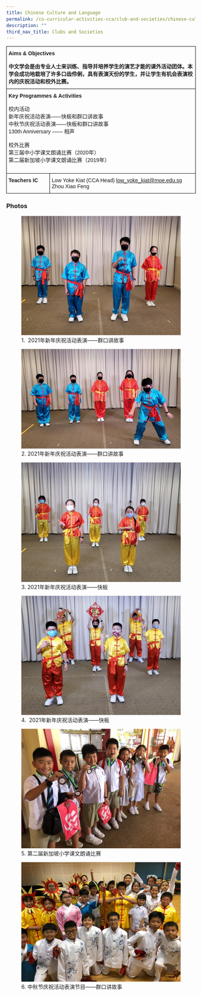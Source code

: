 ```yaml
---
title: Chinese Culture and Language
permalink: /co-curricular-activities-cca/club-and-societies/chinese-culture-and-language/
description: ""
third_nav_title: Clubs and Societies
---
```



<style type="text/css">
.tg  {border-collapse:collapse;border-spacing:0;}
.tg td{border-color:black;border-style:solid;border-width:1px;font-family:Arial, sans-serif;font-size:14px;
  overflow:hidden;padding:10px 5px;word-break:normal;}
.tg th{border-color:black;border-style:solid;border-width:1px;font-family:Arial, sans-serif;font-size:14px;
  font-weight:normal;overflow:hidden;padding:10px 5px;word-break:normal;}
.tg .tg-0lax{text-align:left;vertical-align:top}
</style>
<table class="tg">
<thead>
  <tr>
    <th class="tg-0lax" colspan="2"><span style="font-weight:700;font-style:normal">Aims &amp; Objectives</span><br><br><span style="font-weight:700;font-style:normal">中文学会是由专业人士来训练、指导并培养学生的演艺才能的课外活动团体。本学会成功地栽培了许多口齿伶俐，具有表演天份的学生，并让学生有机会表演校内的庆祝活动和校外比赛。</span><br></th>
  </tr>
</thead>
<tbody>
  <tr>
    <td class="tg-0lax" colspan="2"><span style="font-weight:bold">Key Programmes &amp; Activities</span><br><br><span style="font-weight:400;font-style:normal">校内活动</span><br><span style="font-weight:400;font-style:normal">新年庆祝活动表演——快板和群口讲故事</span><br><span style="font-weight:400;font-style:normal">中秋节庆祝活动表演——快板和群口讲故事</span><br><span style="font-weight:400;font-style:normal">130th Anniversary —— 相声 </span><br><br><span style="font-weight:400;font-style:normal">校外比赛</span><br><span style="font-weight:400;font-style:normal">第三届中小学课文朗诵比赛（2020年）</span><br><span style="font-weight:400;font-style:normal">第二届新加坡小学课文朗诵比赛（2019年）</span><br><br></td>
  </tr>
  <tr>
    <td class="tg-0lax"><span style="font-weight:bold;font-style:normal">Teachers IC</span></td>
    <td class="tg-0lax">Low Yoke Kiat (CCA Head) <a href="mailto:low_yoke_kiat@moe.edu.sg" target="_blank" rel="noopener noreferrer">low_yoke_kiat@moe.edu.sg</a><br>Zhou Xiao Feng<br></td>
  </tr>
</tbody>
</table>

### Photos



<figure>
<img src="/images/cs%201.jpg">
<figcaption>1.  2021年新年庆祝活动表演——群口讲故事</figcaption>
</figure>

<figure>
<img src="/images/cs%202.jpg">
<figcaption>2. 2021年新年庆祝活动表演——群口讲故事</figcaption>
</figure>

<figure>
<img src="/images/cs%203.jpg">
<figcaption>3. 2021年新年庆祝活动表演——快板</figcaption>
</figure>

<figure>
<img src="/images/cs%204.jpg">
<figcaption>4.  2021年新年庆祝活动表演——快板</figcaption>
</figure>

<figure>
<img src="/images/cs%205.jpg">
<figcaption>5. 第二届新加坡小学课文朗诵比赛</figcaption>
</figure>

<figure>
<img src="/images/cs%206.jpg">
<figcaption>6. 中秋节庆祝活动表演节目——群口讲故事</figcaption>
</figure>